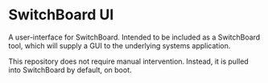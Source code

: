 # SwitchBoard UI

A user-interface for SwitchBoard. Intended to be included as a SwitchBoard tool, which will supply a GUI to the underlying systems application.

This repository does not require manual intervention. Instead, it is pulled into SwitchBoard by default, on boot.
